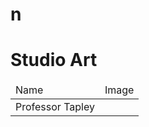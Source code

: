 # n
<html>
  <head>
      <h1>Studio Art</h1>
  </head>
  <body>
      <table>
        <thead>
            <tr>
            <td>Name</td>
            <td>Image</td>
            </tr></thead>
            <tr>
              <td> Professor Tapley</td>
              <td><img pics/QZ/Tapley_Sheldon.jpg/></td></tr>   
            </table>
      
  </body>
</html>
